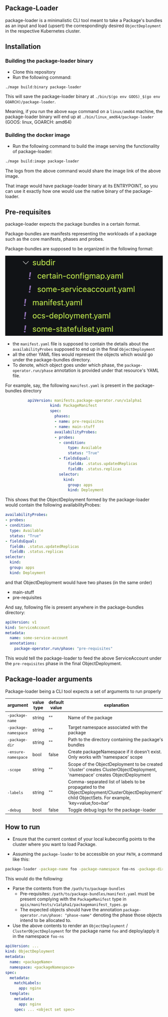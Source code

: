 ## Package-Loader

package-loader is a minimalistic CLI tool meant to take a Package's bundles as an input and load (upsert) the correspondingly desired `ObjectDeployment` in the respective Kubernetes cluster.

## Installation

### Building the package-loader binary

* Clone this repository
* Run the following command:
```sh
./mage build:binary package-loader
```

This will save the package-loader binary at `./bin/$(go env GOOS)_$(go env GOARCH)/package-loader`.

Meaning, if you run the above `mage` command on a `linux/amd64` machine, the package-loader binary will end up at `./bin/linux_amd64/package-loader` (GOOS: linux, GOARCH: amd64)

### Building the docker image

* Run the following command to build the image serving the functionality of package-loader:
```sh
./mage build:image package-loader
```

The logs from the above command would share the image link of the above image.

That image would have package-loader binary at its ENTRYPOINT, so you can use it exactly how one would use the native binary of the package-loader.

## Pre-requisites

package-loader expects the package bundles in a certain format.

Package-bundles are manifests representing the workloads of a package such as the core manifests, phases and probes.

Package-bundles are supposed to be organized in the following format:

![image info](./assets/struct.png)

* the `manifest.yaml` file is supposed to contain the details about the `availabilityProbes` supposed to end up in the final `ObjectDeployment`
* all the other YAML files would represent the objects which would go under the package-bundles directory.
* To denote, which object goes under which phase, the `package-operator.run/phase` annotation is provided under that resource's YAML file.

For example, say, the following `manifest.yaml` is present in the package-bundles directory

```yaml
          apiVersion: manifests.package-operator.run/v1alpha1
					kind: PackageManifest
					spec:
					  phases:
					  - name: pre-requisites
					  - name: main-stuff
					  availabilityProbes:
					  - probes:
						- condition:
							type: Available
							status: "True"
						- fieldsEqual:
							fieldA: .status.updatedReplicas
							fieldB: .status.replicas
						selector:
						  kind:
							group: apps
							kind: Deployment
```

This shows that the ObjectDeployment formed by the package-loader would contain the following availabilityProbes:
```yaml
availabilityProbes:
- probes:
- condition:
  type: Available
  status: "True"
- fieldsEqual:
  fieldA: .status.updatedReplicas
  fieldB: .status.replicas
selector:
  kind:
  group: apps
  kind: Deployment
```
and that ObjectDeployment would have two phases (in the same order)
* main-stuff
* pre-requisites

And say, following file is present anywhere in the package-bundles directory:
```yaml
apiVersion: v1
kind: ServiceAccount
metadata:
  name: some-service-account
  annotations:
    package-operator.run/phase: "pre-requisites"
```
This would tell the package-loader to feed the above ServiceAccount under the `pre-requisites` phase in the final ObjectDeployment.

## Package-loader arguments

Package-loader being a CLI tool expects a set of arguments to run properly

| argument          | value type | default value | explanation                                            |
|-------------------|------------|---------------|--------------------------------------------------------|
| `-package-name`      | string     | ""            | Name of the package                                    |
| `-package-namespace` | string     | ""            | Target namespace associated with the package           |
| `-package-dir`       | string     | ""            | Path to the directory containing the package's bundles |
| `-ensure-namespace`             | bool       | false         | Create packageNamespace if it doesn't exist. Only works with 'namespace' scope               |
| `-scope`             | string       | ""         | Scope of the ObjectDeployment to be created. 'cluster' creates ClusterObjectDeployment, 'namespace' creates ObjectDeployment               |
| `-labels`             | string       | ""         | Comma-separated list of labels to be propagated to the ObjectDeployment/ClusterObjectDeployment's child ObjectSets. For example, 'key=value,foo=bar'               |
| `-debug`             | bool       | false         | Toggle debug logs for the package-loader               |

## How to run

* Ensure that the current context of your local kubeconfig points to the cluster where you want to load Package.

* Assuming the `package-loader` to be accessible on your `PATH`, a command like this:

```sh
package-loader -package-name foo -package-namespace foo-ns -package-dir /path/to/package-bundles -scope namespace -labels app=nginx
```

This would do the following:
* Parse the contents from the `/path/to/package-bundles`
    * Pre-requisites: `/path/to/package-bundles/manifest.yaml` must be present complying with the `PackageManifest` type in `apis/manifests/v1alpha1/packagemanifest_types.go`
    * The expected objects should have the annotation `package-operator.run/phase: "phase-name"` denoting the phase those objects intend to be allocated to.
* Use the above contents to render an `ObjectDeployment` / `ClusterObjectDeployment` for the package name `foo` and deploy/apply it in the namespace `foo-ns`
```yaml
apiVersion: ...
kind: ObjectDeployment
metadata:
  name: <packageName>
  namespace: <packageNamespace>
spec:
  metadata:
    matchLabels:
      app: nginx
  template:
    metadata:
      app: nginx
    spec: ... <object set spec>
```
